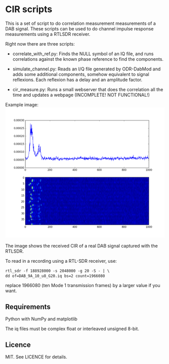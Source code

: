 CIR scripts
===========

This is a set of script to do correlation measurement measurements
of a DAB signal. These scripts can be used to do channel impulse
response measurements using a RTLSDR receiver.

Right now there are three scripts:

* correlate_with_ref.py: Finds the NULL symbol of an IQ file, and runs
  correlations against the known phase reference to find the components.

* simulate_channel.py: Reads an I/Q file generated by ODR-DabMod and
  adds some additional components, somehow equivalent to signal reflexions.
  Each reflexion has a delay and an amplitude factor.

* cir_measure.py: Runs a small webserver that does the correlation
  all the time and updates a webpage (INCOMPLETE! NOT FUNCTIONAL!)

Example image: ![Example correlation](./example_corr.png)

The image shows the received CIR of a real DAB signal captured with the RTLSDR.

To read in a recording using a RTL-SDR receiver, use:

    rtl_sdr -f 188928000 -s 2048000 -g 20 -S - | \
    dd of=DAB_9A_10_u8_G20.iq bs=2 count=1966080

replace 1966080 (ten Mode 1 transmission frames) by a larger value if you want.


Requirements
------------
Python with NumPy and matplotlib

The iq files must be complex float or interleaved unsigned 8-bit.


Licence
-------
MIT. See LICENCE for details.


